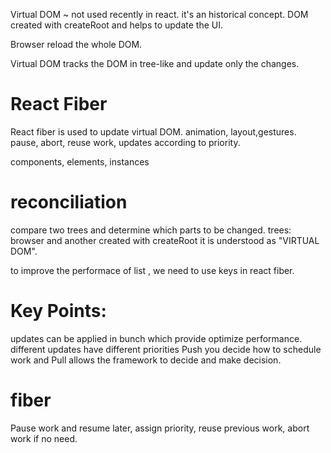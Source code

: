 Virtual DOM ~ not used recently in react. it's an historical concept.
DOM created with createRoot and helps to update the UI.

Browser reload the whole DOM.

Virtual DOM tracks the DOM in tree-like and update only the changes.

# React Fiber
React fiber is used to update virtual DOM.
animation, layout,gestures.
pause, abort, reuse work, updates according to priority.

components, elements, instances

# reconciliation
compare two trees and determine which parts to be changed.
trees: browser and another created with createRoot
it is understood as "VIRTUAL DOM".


to improve the performace of list , we need to use keys in react fiber.

# Key Points:
updates can be applied in bunch which provide optimize performance.
different updates have different priorities
Push you decide how to schedule work and Pull allows the framework to decide and make decision.

# fiber
Pause work and resume later, assign priority, reuse previous work, abort work if no need.

